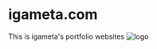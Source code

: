 # igameta.com
This is igameta's portfolio websites
![logo](https://igameta.com/img/logo/logo-dark.svg)
